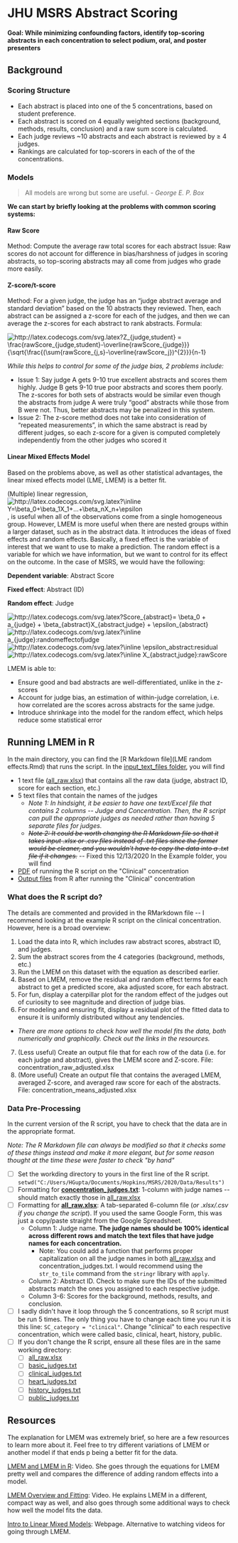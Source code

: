# JHU MSRS Abstract Scoring

**Goal: While minimizing confounding factors, identify top-scoring abstracts in each concentration to select podium, oral, and poster presenters**

## Background

### Scoring Structure
- Each abstract is placed into one of the 5 concentrations, based on student preference.
-	Each abstract is scored on 4 equally weighted sections (background, methods, results, conclusion) and a raw sum score is calculated.
-	Each judge reviews ~10 abstracts and each abstract is reviewed by ≥ 4 judges.
- Rankings are calculated for top-scorers in each of the of the concentrations.

### Models
> All models are wrong but some are useful. - *George E. P. Box*

**We can start by briefly looking at the problems with common scoring systems:**
#### Raw Score
Method: Compute the average raw total scores for each abstract
Issue: Raw scores do not account for difference in bias/harshness of judges in scoring abstracts, so top-scoring abstracts may all come from judges who grade more easily.

#### Z-score/t-score
Method: For a given judge, the judge has an “judge abstract average and standard deviation” based on the 10 abstracts they reviewed. Then, each abstract can be assigned a z-score for each of the judges, and then we can average the z-scores for each abstract to rank abstracts.
Formula: 

<img src="http://latex.codecogs.com/svg.latex?Z_{judge,student}&space;=&space;\frac{rawScore_{judge,student}-\overline{rawScore_{judge}}}{\sqrt{\frac{(\sum{rawScore_{j,s}-\overline{rawScore_j})^{2}}}{n-1}&space;" title="http://latex.codecogs.com/svg.latex?Z_{judge,student} = \frac{rawScore_{judge,student}-\overline{rawScore_{judge}}}{\sqrt{\frac{(\sum{rawScore_{j,s}-\overline{rawScore_j})^{2}}}{n-1} " />

*While this helps to control for some of the judge bias, 2 problems include:*
- Issue 1: Say judge A gets 9-10 true excellent abstracts and scores them highly. Judge B gets 9-10 true poor abstracts and scores them poorly. The z-scores for both sets of abstracts would be similar even though the abstracts from judge A were truly “good” abstracts while those from B were not. Thus, better abstracts may be penalized in this system.
- Issue 2: The z-score method does not take into consideration of “repeated measurements”, in which the same abstract is read by different judges, so each z-score for a given is computed completely independently from the other judges who scored it

#### Linear Mixed Effects Model
Based on the problems above, as well as other statistical advantages, the linear mixed effects model (LME, LMEM) is a better fit.

(Multiple) linear regression, <img src="http://latex.codecogs.com/svg.latex?\inline&space;Y=\beta_0&plus;\beta_1X_1&plus;...&plus;\beta_nX_n&plus;\epsilon" title="http://latex.codecogs.com/svg.latex?\inline Y=\beta_0+\beta_1X_1+...+\beta_nX_n+\epsilon" />, is useful when all of the observations come from a single homogeneous group.
However, LMEM is more useful when there are nested groups within a larger dataset, such as in the abstract data. It introduces the ideas of fixed effects and random effects. Basically, a fixed effect is the variable of interest that we want to use to make a prediction. The random effect is a variable for which we have information, but we want to control for its effect on the outcome. In the case of MSRS, we would have the following:

**Dependent variable**: Abstract Score

**Fixed effect**: Abstract (ID)

**Random effect**: Judge

<img src="http://latex.codecogs.com/svg.latex?Score_{abstract}=&space;\beta_0&space;&plus;&space;a_{judge}&space;&plus;&space;\beta_{abstract}X_{abstract,judge}&space;&plus;&space;\epsilon_{abstract}&space;" title="http://latex.codecogs.com/svg.latex?Score_{abstract}= \beta_0 + a_{judge} + \beta_{abstract}X_{abstract,judge} + \epsilon_{abstract} " />
<img src="http://latex.codecogs.com/svg.latex?\inline&space;a_{judge}:randomeffectofjudge" title="http://latex.codecogs.com/svg.latex?\inline a_{judge}:randomeffectofjudge" />
<img src="http://latex.codecogs.com/svg.latex?\inline&space;\epsilon_abstract:residual" title="http://latex.codecogs.com/svg.latex?\inline \epsilon_abstract:residual" />
<img src="http://latex.codecogs.com/svg.latex?\inline&space;X_{abstract,judge}:rawScore" title="http://latex.codecogs.com/svg.latex?\inline X_{abstract,judge}:rawScore" />

LMEM is able to:
- Ensure good and bad abstracts are well-differentiated, unlike in the z-scores 
- Account for judge bias, an estimation of within-judge correlation, i.e. how correlated are the scores across abstracts for the same judge.
- Introduce shrinkage into the model for the random effect, which helps reduce some statistical error

## Running LMEM in R
In the main directory, you can find the [R Markdown file](LME random effects.Rmd) that runs the script.
In the [input_text_files folder](input_text_files/), you will find
- 1 text file ([all_raw.xlsx](input_text_files/all_raw.xlsx)) that contains all the raw data (judge, abstract ID, score for each section, etc.)
- 5 text files that contain the names of the judges
  - *Note 1: In hindsight, it be easier to have one text/Excel file that contains 2 columns -- Judge and Concentration. Then, the R script can pull the appropriate judges as needed rather than having 5 separate files for judges.*
  - *~~Note 2: It could be worth changing the R Markdown file so that it takes input .xlsx or .csv files instead of .txt files since the former would be cleaner, and you wouldn't have to copy the data into a .txt file if it changes.~~* -- Fixed this 12/13/2020
In the Example folder, you will find
- [PDF](Example/LME-random-effects.pdf) of running the R script on the "Clinical" concentration
- [Output files](Example/) from R after running the "Clinical" concentration

### What does the R script do?
The details are commented and provided in the RMarkdown file -- I recommend looking at the example R script on the clinical concentration.
However, here is a broad overview:
1. Load the data into R, which includes raw abstract scores, abstract ID, and judges.
2. Sum the abstract scores from the 4 categories (background, methods, etc.)
3. Run the LMEM on this dataset with the equation as described earlier.
4. Based on LMEM, remove the residual and random effect terms for each abstract to get a predicted score, aka adjusted score, for each abstract.
5. For fun, display a caterpillar plot for the random effect of the judges out of curiosity to see magnitude and direction of judge bias.
6. For modeling and ensuring fit, display a residual plot of the fitted data to ensure it is uniformly distributed without any tendencies. 
  - *There are more options to check how well the model fits the data, both numerically and graphically. Check out the links in the resources.*
7. (Less useful) Create an output file that for each row of the data (i.e. for each judge and abstract), gives the LMEM score and Z-score. File: concentration_raw_adjusted.xlsx
8. (More useful) Create an output file that contains the averaged LMEM, averaged Z-score, and averaged raw score for each of the abstracts. File: concentration_means_adjusted.xlsx

### Data Pre-Processing
In the current version of the R script, you have to check that the data are in the appropriate format.

*Note: The R Markdown file can always be modified so that it checks some of these things instead and make it more elegant, but for some reason thought at the time these were faster to check "by hand"*

- [ ] Set the workding directory to yours in the first line of the R script. `setwd("C:/Users/HGupta/Documents/Hopkins/MSRS/2020/Data/Results")`
- [ ] Formatting for **[concentration_judges.txt](input_text_files)**: 1-column with judge names -- should match exactly those in [all_raw.xlsx](input_text_files/all_raw.xlsx)
- [ ] Formatting for **[all_raw.xlsx](input_text_files/all_raw.xlsx)**: A tab-separated 6-column file (*or .xlsx/.csv if you change the script*). If you used the same Google Form, this was just a copy/paste straight from the Google Spreadsheet.
  - Column 1: Judge name. **The judge names should be 100% identical across different rows and match the text files that have judge names for each concentration.**
    - Note: You could add a function that performs proper capitalization on all the judge names in both [all_raw.xlsx](input_text_files/all_raw.xlsx) and concentration_judges.txt. I would recommend using the `str_to_tile` command from the `stringr` library with `apply`.
  - Column 2: Abstract ID. Check to make sure the IDs of the submitted abstracts match the ones you assigned to each respective judge. 
  - Column 3-6: Scores for the background, methods, results, and conclusion.
- [ ] I sadly didn't have it loop through the 5 concentrations, so R script must be run 5 times. The only thing you have to change each time you run it is this line: `SC_category = "clinical"`. Change "clinical" to each respective concentration, which were called basic, clinical, heart, history, public. 
- [ ] If you don't change the R script, ensure all these files are in the same working directory:
  - [ ] [all_raw.xlsx](input_text_files/all_raw.xlsx)
  - [ ] [basic_judges.txt](input_text_files/basic_judges.txt)
  - [ ] [clinical_judges.txt](input_text_files/clinical_judges.txt)
  - [ ] [heart_judges.txt](input_text_files/heart_judges.txt)
  - [ ] [history_judges.txt](input_text_files/history_judges.txt)
  - [ ] [public_judges.txt](input_text_files/public_judges.txt)

## Resources
The explanation for LMEM was extremely brief, so here are a few resources to learn more about it. Feel free to try different variations of LMEM or another model if that ends p being a better fit for the data.

[LMEM and LMEM in R](https://www.youtube.com/watch?v=9BDA5b-gtbc&ab_channel=PagePiccinini): Video. She goes through the equations for LMEM pretty well and compares the difference of adding random effects into a model.

[LMEM Overview and Fitting](https://www.youtube.com/watch?v=QCqF-2E86r0&ab_channel=MatthewE.Clapham): Video. He explains LMEM in a different, compact way as well, and also goes through some additional ways to check how well the model fits the data.

[Intro to Linear Mixed Models](https://ourcodingclub.github.io/tutorials/mixed-models/): Webpage. Alternative to watching videos for going through LMEM.
